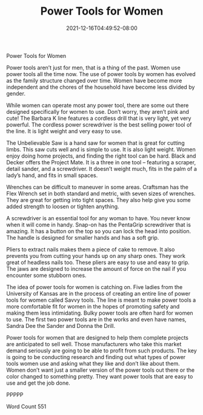 ﻿---
title: "Power Tools for Women"
date: 2021-12-16T04:49:52-08:00
description: "Power Tools txt Tips for Web Success"
featured_image: "/images/Power Tools txt.jpg"
tags: ["Power Tools txt"]
---

Power Tools for Women

Power tools aren’t just for men, that is a thing of the past. Women use power tools all the time now. The use of power tools by women has evolved as the family structure changed over time. Women have become more independent and the chores of the household have become less divided by gender. 

While women can operate most any power tool, there are some out there designed specifically for women to use. Don’t worry, they aren’t pink and cute! The Barbara K line features a cordless drill that is very light, yet very powerful. The cordless power screwdriver is the best selling power tool of the line. It is light weight and very easy to use. 

The Unbelievable Saw is a hand saw for women that is great for cutting limbs. This saw cuts well and is simple to use. It is also light weight. Women enjoy doing home projects, and finding the right tool can be hard. Black and Decker offers the Project Mate. It is a three in one tool – featuring a scraper, detail sander, and a screwdriver. It doesn’t weight much, fits in the palm of a lady’s hand, and fits in small spaces. 

Wrenches can be difficult to maneuver in some areas. Craftsman has the Flex Wrench set in both standard and metric, with seven sizes of wrenches. They are great for getting into tight spaces. They also help give you some added strength to loosen or tighten anything.  

A screwdriver is an essential tool for any woman to have. You never know when it will come in handy. Snap-on has the PentaGrip screwdriver that is amazing. It has a button on the top so you can lock the head into position. The handle is designed for smaller hands and has a soft grip.

Pliers to extract nails makes them a piece of cake to remove. It also prevents you from cutting your hands up on any sharp ones. They work great of headless nails too. These pliers are easy to use and easy to grip. The jaws are designed to increase the amount of force on the nail if you encounter some stubborn ones.

The idea of power tools for women is catching on. Five ladies from the University of Kansas are in the process of creating an entire line of power tools for women called Savvy tools. The line is meant to make power tools a more comfortable fit for women in the hopes of promoting safety and making them less intimidating. Bulky power tools are often hard for women to use. The first two power tools are in the works and even have names, Sandra Dee the Sander and Donna the Drill.

Power tools for women that are designed to help them complete projects are anticipated to sell well. Those manufacturers who take this market demand seriously are going to be able to profit from such products. The key is going to be conducting research and finding out what types of power tools women use and asking what they like and don’t like about them. Women don’t want just a smaller version of the power tools out there or the color changed to something pretty. They want power tools that are easy to use and get the job done. 

PPPPP

Word Count 551



